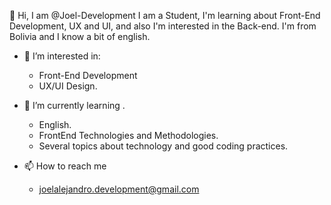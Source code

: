 👋 Hi, I am @Joel-Development
I am a Student, I'm learning about Front-End Development, UX and UI, and also I'm interested in the Back-end. 
I'm from Bolivia and I know a bit of english.

- 👀 I’m interested in:
  - Front-End Development
  - UX/UI Design.
  
- 🌱 I’m currently learning .
  - English.
  - FrontEnd Technologies and Methodologies.
  - Several topics about technology and good coding practices.
  
- 📫 How to reach me 
  - joelalejandro.development@gmail.com
